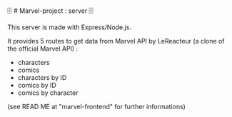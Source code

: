 🗄️ # Marvel-project : server 🗄️

This server is made with Express/Node.js. 

It provides 5 routes to get data from Marvel API by LeReacteur (a clone of the official Marvel API) : 

- characters
- comics
- characters by ID
- comics by ID
- comics by character

(see READ ME at "marvel-frontend" for further informations)

